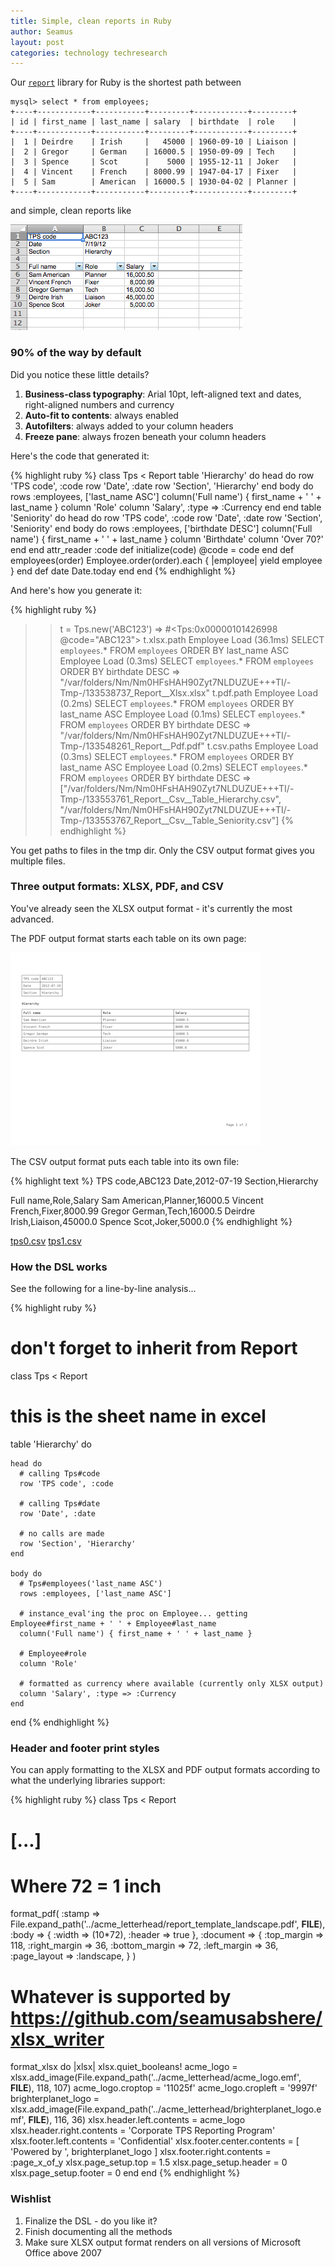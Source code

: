 ```yaml
---
title: Simple, clean reports in Ruby
author: Seamus
layout: post
categories: technology techresearch
---
```


Our [`report`](https://github.com/seamusabshere/report) library for Ruby is the shortest path between

    mysql> select * from employees;
    +----+------------+-----------+---------+------------+---------+
    | id | first_name | last_name | salary  | birthdate  | role    |
    +----+------------+-----------+---------+------------+---------+
    |  1 | Deirdre    | Irish     |   45000 | 1960-09-10 | Liaison |
    |  2 | Gregor     | German    | 16000.5 | 1950-09-09 | Tech    |
    |  3 | Spence     | Scot      |    5000 | 1955-12-11 | Joker   |
    |  4 | Vincent    | French    | 8000.99 | 1947-04-17 | Fixer   |
    |  5 | Sam        | American  | 16000.5 | 1930-04-02 | Planner |
    +----+------------+-----------+---------+------------+---------+

and simple, clean reports like

<p>
  <a href="/images/2012-07-20-simple-clean-reports-in-ruby/tps.xlsx" title=".xlsx version of the TPS report">
    <img src="/images/2012-07-20-simple-clean-reports-in-ruby/tps.xlsx.thumb.png" alt="screenshot of the .xlsx version of the TPS report" />
  </a>
</p>

<!-- more start -->

### 90% of the way by default ####

Did you notice these little details?

1. __Business-class typography__: Arial 10pt, left-aligned text and dates, right-aligned numbers and currency
2. __Auto-fit to contents__: always enabled
3. __Autofilters__: always added to your column headers
4. __Freeze pane__: always frozen beneath your column headers

Here's the code that generated it:

{% highlight ruby %}
class Tps < Report
  table 'Hierarchy' do
    head do
      row 'TPS code', :code
      row 'Date', :date
      row 'Section', 'Hierarchy'
    end
    body do
      rows :employees, ['last_name ASC']
      column('Full name') { first_name + ' ' + last_name }
      column 'Role'
      column 'Salary', :type => :Currency
    end
  end
  table 'Seniority' do
    head do
      row 'TPS code', :code
      row 'Date', :date
      row 'Section', 'Seniority'
    end
    body do
      rows :employees, ['birthdate DESC']
      column('Full name') { first_name + ' ' + last_name }
      column 'Birthdate'
      column 'Over 70?'
    end
  end
  attr_reader :code
  def initialize(code)
    @code = code
  end
  def employees(order)
    Employee.order(order).each { |employee| yield employee }
  end
  def date
    Date.today
  end
end
{% endhighlight %}

And here's how you generate it:

{% highlight ruby %}
>> t = Tps.new('ABC123')
=> #<Tps:0x00000101426998 @code="ABC123">
>> t.xlsx.path
  Employee Load (36.1ms)  SELECT `employees`.* FROM `employees` ORDER BY last_name ASC
  Employee Load (0.3ms)  SELECT `employees`.* FROM `employees` ORDER BY birthdate DESC
=> "/var/folders/Nm/Nm0HFsHAH90Zyt7NLDUZUE+++TI/-Tmp-/133538737_Report__Xlsx.xlsx"
>> t.pdf.path
  Employee Load (0.2ms)  SELECT `employees`.* FROM `employees` ORDER BY last_name ASC
  Employee Load (0.1ms)  SELECT `employees`.* FROM `employees` ORDER BY birthdate DESC
=> "/var/folders/Nm/Nm0HFsHAH90Zyt7NLDUZUE+++TI/-Tmp-/133548261_Report__Pdf.pdf"
>> t.csv.paths
  Employee Load (0.3ms)  SELECT `employees`.* FROM `employees` ORDER BY last_name ASC
  Employee Load (0.2ms)  SELECT `employees`.* FROM `employees` ORDER BY birthdate DESC
=> ["/var/folders/Nm/Nm0HFsHAH90Zyt7NLDUZUE+++TI/-Tmp-/133553761_Report__Csv__Table_Hierarchy.csv", "/var/folders/Nm/Nm0HFsHAH90Zyt7NLDUZUE+++TI/-Tmp-/133553767_Report__Csv__Table_Seniority.csv"]
{% endhighlight %}

You get paths to files in the tmp dir. Only the CSV output format gives you multiple files.

### Three output formats: XLSX, PDF, and CSV ###

You've already seen the XLSX output format - it's currently the most advanced.

The PDF output format starts each table on its own page:

<p>
  <a href="/images/2012-07-20-simple-clean-reports-in-ruby/tps.pdf" title=".pdf version of the TPS report">
    <img src="/images/2012-07-20-simple-clean-reports-in-ruby/tps.pdf.thumb.png" alt="screenshot of the .pdf version of the TPS report" />
  </a>
</p>

The CSV output format puts each table into its own file:

{% highlight text %}
TPS code,ABC123
Date,2012-07-19
Section,Hierarchy

Full name,Role,Salary
Sam American,Planner,16000.5
Vincent French,Fixer,8000.99
Gregor German,Tech,16000.5
Deirdre Irish,Liaison,45000.0
Spence Scot,Joker,5000.0
{% endhighlight %}

<p>
  <a href="/images/2012-07-20-simple-clean-reports-in-ruby/tps0.csv">tps0.csv</a>
  <a href="/images/2012-07-20-simple-clean-reports-in-ruby/tps1.csv">tps1.csv</a>
</p>

### How the DSL works ###

See the following for a line-by-line analysis...

{% highlight ruby %}
# don't forget to inherit from Report
class Tps < Report

  # this is the sheet name in excel
  table 'Hierarchy' do

    head do
      # calling Tps#code
      row 'TPS code', :code

      # calling Tps#date
      row 'Date', :date

      # no calls are made
      row 'Section', 'Hierarchy'
    end

    body do
      # Tps#employees('last_name ASC')
      rows :employees, ['last_name ASC']

      # instance_eval'ing the proc on Employee... getting Employee#first_name + ' ' + Employee#last_name
      column('Full name') { first_name + ' ' + last_name }

      # Employee#role
      column 'Role'

      # formatted as currency where available (currently only XLSX output)
      column 'Salary', :type => :Currency
    end
  end
{% endhighlight %}

### Header and footer print styles ###

You can apply formatting to the XLSX and PDF output formats according to what the underlying libraries support:

{% highlight ruby %}
class Tps < Report
  # [...]

  # Where 72 = 1 inch
  format_pdf(
    :stamp => File.expand_path('../acme_letterhead/report_template_landscape.pdf', __FILE__),
    :body => { :width => (10*72), :header => true },
    :document => {
      :top_margin => 118,
      :right_margin => 36,
      :bottom_margin => 72,
      :left_margin => 36,
      :page_layout => :landscape,
    }
  )

  # Whatever is supported by https://github.com/seamusabshere/xlsx_writer
  format_xlsx do |xlsx|
    xlsx.quiet_booleans!
    acme_logo = xlsx.add_image(File.expand_path('../acme_letterhead/acme_logo.emf', __FILE__), 118, 107)
    acme_logo.croptop = '11025f'
    acme_logo.cropleft = '9997f'
    brighterplanet_logo = xlsx.add_image(File.expand_path('../acme_letterhead/brighterplanet_logo.emf', __FILE__), 116, 36)
    xlsx.header.left.contents = acme_logo
    xlsx.header.right.contents = 'Corporate TPS Reporting Program'
    xlsx.footer.left.contents = 'Confidential'
    xlsx.footer.center.contents = [ 'Powered by ', brighterplanet_logo ]
    xlsx.footer.right.contents = :page_x_of_y
    xlsx.page_setup.top = 1.5
    xlsx.page_setup.header = 0
    xlsx.page_setup.footer = 0
  end
end
{% endhighlight %}

### Wishlist

1. Finalize the DSL - do you like it?
2. Finish documenting all the methods
3. Make sure XLSX output format renders on all versions of Microsoft Office above 2007

<!-- more end -->
